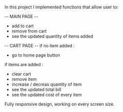 In this project I implemented functions that allow user to: 

-- MAIN PAGE --
- add to cart
- remove from cart
- see the updated quantity of items added

-- CART PAGE --
if no item added : 
- go to home page button

if items are added :
- clear cart
- remove item
- increase / decreas quantity of item
- see the updated total bill
- see the updated cost of every item

Fully responsive design, working on every screen size. 
